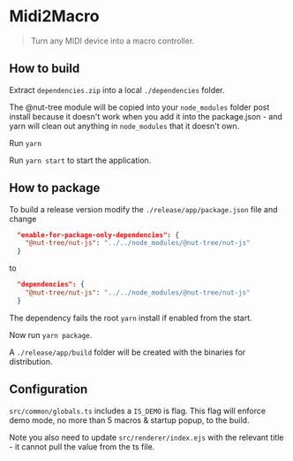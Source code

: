 # Midi2Macro

> Turn any MIDI device into a macro controller.

## How to build

Extract `dependencies.zip` into a local `./dependencies` folder.

The @nut-tree module will be copied into your `node_modules` folder post install because it doesn't work when you add it into the package.json - and yarn will clean out anything in `node_modules` that it doesn't own.

Run `yarn`

Run `yarn start` to start the application.

## How to package

To build a release version modify the `./release/app/package.json` file and change

```json
  "enable-for-package-only-dependencies": {
    "@nut-tree/nut-js": "../../node_modules/@nut-tree/nut-js"
  }
```

to

```json
  "dependencies": {
    "@nut-tree/nut-js": "../../node_modules/@nut-tree/nut-js"
  }
```

The dependency fails the root `yarn` install if enabled from the start.

Now run `yarn package`.

A `./release/app/build` folder will be created with the binaries for distribution.

## Configuration

`src/common/globals.ts` includes a `IS_DEMO` is flag. This flag will enforce demo mode, no more than 5 macros & startup popup, to the build.

Note you also need to update `src/renderer/index.ejs` with the relevant title - it cannot pull the value from the ts file.
